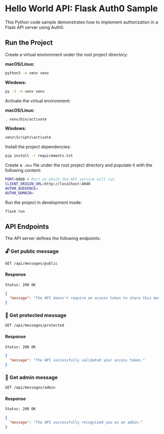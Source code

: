 # Hello World API: Flask Auth0 Sample

This Python code sample demonstrates how to implement authorization in a Flask API server using Auth0.

## Run the Project

Create a virtual environment under the root project directory:

**macOS/Linux:**

```bash
python3 -m venv venv
```

**Windows:**

```bash
py -3 -m venv venv
```

Activate the virtual environment:

**macOS/Linux:**

```bash
. venv/bin/activate
```

**Windows:**

```bash
venv\Scripts\activate
```

Install the project dependencies:

```bash
pip install -r requirements.txt
```

Create a `.env` file under the root project directory and populate it with the following content:

```bash
PORT=6060 # Port on which the API service will run
CLIENT_ORIGIN_URL=http://localhost:4040
AUTH0_AUDIENCE=
AUTH0_DOMAIN=
```

Run the project in development mode:

```bash
flask run
```

## API Endpoints

The API server defines the following endpoints:

### 🔓 Get public message

```bash
GET /api/messages/public
```

#### Response

```bash
Status: 200 OK
```

```json
{
  "message": "The API doesn't require an access token to share this message."
}
```

### 🔐 Get protected message

```bash
GET /api/messages/protected
```

#### Response

```bash
Status: 200 OK
```

```json
{
  "message": "The API successfully validated your access token."
}
```

### 🔐 Get admin message

```bash
GET /api/messages/admin
```

#### Response

```bash
Status: 200 OK
```

```json
{
  "message": "The API successfully recognized you as an admin."
}
```
